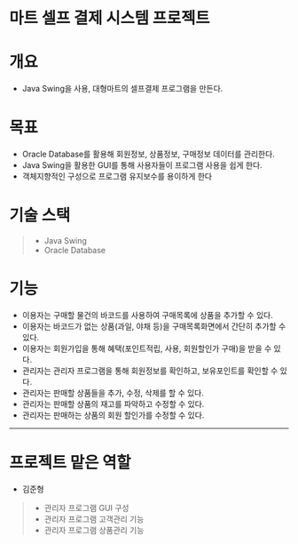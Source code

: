 마트 셀프 결제 시스템 프로젝트
=================

# 개요
* Java Swing을 사용, 대형마트의 셀프결제 프로그램을 만든다.

# 목표
* Oracle Database를 활용해 회원정보, 상품정보, 구매정보 데이터를 관리한다.
* Java Swing을 활용한 GUI를 통해 사용자들이 프로그램 사용을 쉽게 한다.
* 객체지향적인 구성으로 프로그램 유지보수를 용이하게 한다

# 기술 스택
> * Java Swing
> * Oracle Database

# 기능
* 이용자는 구매할 물건의 바코드를 사용하여 구매목록에 상품을 추가할 수 있다.
* 이용자는 바코드가 없는 상품(과일, 야채 등)을 구매목록화면에서 간단히 추가할 수 있다.
* 이용자는 회원가입을 통해 혜택(포인트적립, 사용, 회원할인가 구매)을 받을 수 있다.
* 관리자는 관리자 프로그램을 통해 회원정보를 확인하고, 보유포인트를 확인할 수 있다.
* 관리자는 판매할 상품들을 추가, 수정, 삭제를 할 수 있다.
* 관리자는 판매할 상품의 재고를 파악하고 수정할 수 있다.
* 관리자는 판매하는 상품의 회원 할인가를 수정할 수 있다.

***

# 프로젝트 맡은 역할
* 김준형
> * 관리자 프로그램 GUI 구성
> * 관리자 프로그램 고객관리 기능
> * 관리자 프로그램 상품관리 기능
